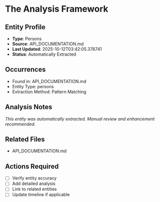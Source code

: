 # The Analysis Framework

## Entity Profile
- **Type**: Persons
- **Source**: API_DOCUMENTATION.md
- **Last Updated**: 2025-10-12T03:42:05.376741
- **Status**: Automatically Extracted

## Occurrences
- Found in: API_DOCUMENTATION.md
- Entity Type: persons
- Extraction Method: Pattern Matching

## Analysis Notes
*This entity was automatically extracted. Manual review and enhancement recommended.*

## Related Files
- API_DOCUMENTATION.md

## Actions Required
- [ ] Verify entity accuracy
- [ ] Add detailed analysis
- [ ] Link to related entities
- [ ] Update timeline if applicable
